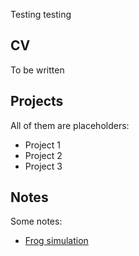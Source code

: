
Testing testing



## CV

To be written



## Projects

All of them are placeholders:

* Project 1
* Project 2
* Project 3


## Notes

Some notes:

* [Frog simulation](STA447H1S_190110_Rosenthal_frog.html)
